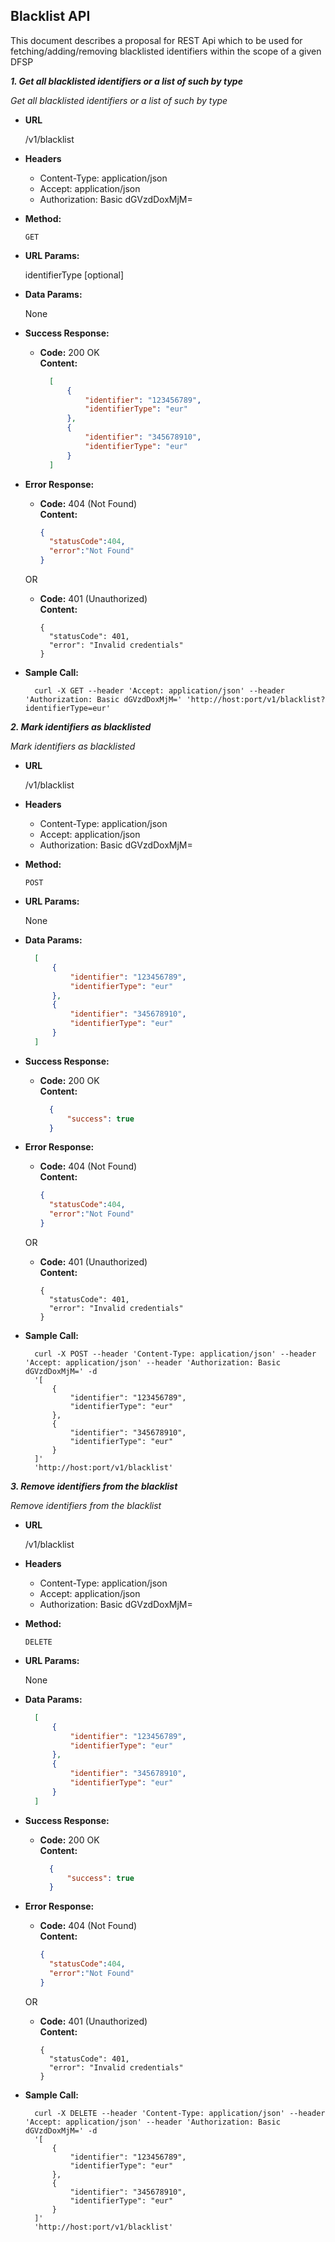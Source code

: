 **Blacklist API**
----

This document describes a proposal for REST Api which to be used for fetching/adding/removing blacklisted identifiers within the scope of a given DFSP

***1. Get all blacklisted identifiers or a list of such by type***

  *Get all blacklisted identifiers or a list of such by type*

* **URL**

  /v1/blacklist

* **Headers**

  * Content-Type: application/json
  * Accept: application/json
  * Authorization: Basic dGVzdDoxMjM=

* **Method:**

  `GET`

* **URL Params:**

  identifierType [optional]

* **Data Params:**

  None

* **Success Response:**

  * **Code:** 200 OK<br />
    **Content:**
    ```json
      [
          {
              "identifier": "123456789",
              "identifierType": "eur"
          },
          {
              "identifier": "345678910",
              "identifierType": "eur"
          }
      ]
    ```

* **Error Response:**

  * **Code:** 404 (Not Found)<br />
    **Content:**
    ```json
    {
      "statusCode":404,
      "error":"Not Found"
    }
    ```

  OR

  * **Code:** 401 (Unauthorized) <br />
    **Content:**
    ```
    {
      "statusCode": 401,
      "error": "Invalid credentials"
    }
    ```

* **Sample Call:**

  ```curl
    curl -X GET --header 'Accept: application/json' --header 'Authorization: Basic dGVzdDoxMjM=' 'http://host:port/v1/blacklist?identifierType=eur'
  ```


***2. Mark identifiers as blacklisted***

  *Mark identifiers as blacklisted*

* **URL**

  /v1/blacklist

* **Headers**

  * Content-Type: application/json
  * Accept: application/json
  * Authorization: Basic dGVzdDoxMjM=

* **Method:**

  `POST`

* **URL Params:**

  None

* **Data Params:**

  ```json
    [
        {
            "identifier": "123456789",
            "identifierType": "eur"
        },
        {
            "identifier": "345678910",
            "identifierType": "eur"
        }
    ]
  ```

* **Success Response:**

  * **Code:** 200 OK<br />
    **Content:**
    ```json
      {
          "success": true
      }
    ```

* **Error Response:**

  * **Code:** 404 (Not Found)<br />
    **Content:**
    ```json
    {
      "statusCode":404,
      "error":"Not Found"
    }
    ```

  OR

  * **Code:** 401 (Unauthorized) <br />
    **Content:**
    ```
    {
      "statusCode": 401,
      "error": "Invalid credentials"
    }
    ```

* **Sample Call:**

  ```curl
    curl -X POST --header 'Content-Type: application/json' --header 'Accept: application/json' --header 'Authorization: Basic dGVzdDoxMjM=' -d
    '[
        {
            "identifier": "123456789",
            "identifierType": "eur"
        },
        {
            "identifier": "345678910",
            "identifierType": "eur"
        }
    ]'
    'http://host:port/v1/blacklist'
  ```

***3. Remove identifiers from the blacklist***

  *Remove identifiers from the blacklist*

* **URL**

  /v1/blacklist

* **Headers**

  * Content-Type: application/json
  * Accept: application/json
  * Authorization: Basic dGVzdDoxMjM=


* **Method:**

  `DELETE`

* **URL Params:**

  None

* **Data Params:**

  ```json
    [
        {
            "identifier": "123456789",
            "identifierType": "eur"
        },
        {
            "identifier": "345678910",
            "identifierType": "eur"
        }
    ]
  ```

* **Success Response:**

  * **Code:** 200 OK<br />
    **Content:**
    ```json
      {
          "success": true
      }
    ```

* **Error Response:**

  * **Code:** 404 (Not Found)<br />
    **Content:**
    ```json
    {
      "statusCode":404,
      "error":"Not Found"
    }
    ```

  OR

  * **Code:** 401 (Unauthorized) <br />
    **Content:**
    ```
    {
      "statusCode": 401,
      "error": "Invalid credentials"
    }
    ```

* **Sample Call:**

  ```curl
    curl -X DELETE --header 'Content-Type: application/json' --header 'Accept: application/json' --header 'Authorization: Basic dGVzdDoxMjM=' -d
    '[
        {
            "identifier": "123456789",
            "identifierType": "eur"
        },
        {
            "identifier": "345678910",
            "identifierType": "eur"
        }
    ]'
    'http://host:port/v1/blacklist'
  ```
